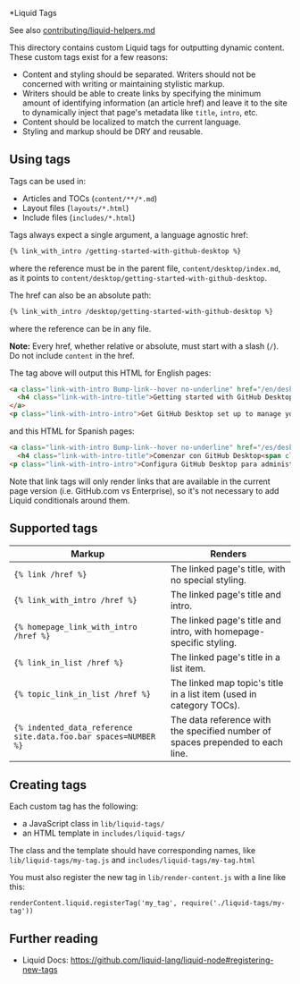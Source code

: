 *Liquid Tags

See also [contributing/liquid-helpers.md](../../contributing/liquid-helpers.md)

This directory contains custom Liquid tags for outputting dynamic content. These custom tags exist for a few reasons:

- Content and styling should be separated. Writers should not be concerned with writing or maintaining stylistic markup.
- Writers should be able to create links by specifying the minimum amount of identifying information (an article href) and leave it to the site to dynamically inject that page's metadata like `title`, `intro`, etc.
- Content should be localized to match the current language.
- Styling and markup should be DRY and reusable.

## Using tags

Tags can be used in:

- Articles and TOCs (`content/**/*.md`)
- Layout files (`layouts/*.html`)
- Include files (`includes/*.html`)

Tags always expect a single argument, a language agnostic href:

```html
{% link_with_intro /getting-started-with-github-desktop %}
```

where the reference must be in the parent file, `content/desktop/index.md`, as it points to `content/desktop/getting-started-with-github-desktop`.

The href can also be an absolute path:

```html
{% link_with_intro /desktop/getting-started-with-github-desktop %}
```

where the reference can be in any file.

**Note:** Every href, whether relative or absolute, must start with a slash (`/`). Do not include `content` in the href.

The tag above will output this HTML for English pages:

```html
<a class="link-with-intro Bump-link--hover no-underline" href="/en/desktop/getting-started-with-github-desktop">
  <h4 class="link-with-intro-title">Getting started with GitHub Desktop<span class="Bump-link-symbol">→</span></h4>
</a>
<p class="link-with-intro-intro">Get GitHub Desktop set up to manage your project work. Authenticate to GitHub.com or GitHub Enterprise Server, keep the app up-to-date, and review your preferred settings.</p>
```

and this HTML for Spanish pages:

```html
<a class="link-with-intro Bump-link--hover no-underline" href="/es/desktop/getting-started-with-github-desktop">
  <h4 class="link-with-intro-title">Comenzar con GitHub Desktop<span class="Bump-link-symbol">→</span></h4></a>
<p class="link-with-intro-intro">Configura GitHub Desktop para administrar tu proyecto de trabajo. Autentícate en GitHub.com o en el Servidor de GitHub Enterprise, mantén la app actualizada y revisa tu configuración preferida.</p>
```

Note that link tags will only render links that are available in the current page version (i.e. GitHub.com vs Enterprise), so it's not necessary to add Liquid conditionals around them.

## Supported tags

| Markup | Renders |
| -- | -- |
| `{% link /href %}` | The linked page's title, with no special styling.
| `{% link_with_intro /href %}` | The linked page's title and intro.
| `{% homepage_link_with_intro /href %}` | The linked page's title and intro, with homepage-specific styling.
| `{% link_in_list /href %}` | The linked page's title in a list item.
| `{% topic_link_in_list /href %}` | The linked map topic's title in a list item (used in category TOCs).
| `{% indented_data_reference site.data.foo.bar spaces=NUMBER %}` | The data reference with the specified number of spaces prepended to each line.

## Creating tags

Each custom tag has the following:

- a JavaScript class in `lib/liquid-tags/`
- an HTML template in `includes/liquid-tags/`

The class and the template should have corresponding names, like `lib/liquid-tags/my-tag.js` and `includes/liquid-tags/my-tag.html`

You must also register the new tag in `lib/render-content.js` with a line like this:

```
renderContent.liquid.registerTag('my_tag', require('./liquid-tags/my-tag'))
```

## Further reading

- Liquid Docs: https://github.com/liquid-lang/liquid-node#registering-new-tags
